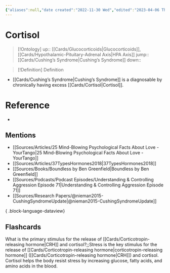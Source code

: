 ```yaml
---
{"aliases":null,"date created":"2022-11-30 Wed","edited":"2023-04-06 Thu","dg-publish":true,"permalink":"/cards/cortisol/","dgPassFrontmatter":true}
---
```


# Cortisol

> [!Ontology]
> up:: [[Cards/Glucocorticoids\|Glucocorticoids]], [[Cards/Hypothalamic-Pituitary-Adrenal Axis\|HPA Axis]]
> jump:: [[Cards/Cushing’s Syndrome\|Cushing’s Syndrome]]
> down:: 

> [!Definition] Definition
> 
 
- [[Cards/Cushing’s Syndrome\|Cushing’s Syndrome]] is a diagnosable by chronically having excess [[Cards/Cortisol\|Cortisol]].

# Reference
- 

## Mentions
- [[Sources/Articles/25 Mind-Blowing Psychological Facts About Love - YourTango\|25 Mind-Blowing Psychological Facts About Love - YourTango]]
- [[Sources/Articles/37TypesHormones2018\|37TypesHormones2018]]
- [[Sources/Books/Boundless by Ben Greenfield\|Boundless by Ben Greenfield]]
- [[Sources/Podcasts/Podcast Episodes/Understanding & Controlling Aggression   Episode 71\|Understanding & Controlling Aggression   Episode 71]]
- [[Sources/Research Papers/@nieman2015-CushingSyndromeUpdate\|@nieman2015-CushingSyndromeUpdate]]

{ .block-language-dataview}

## Flashcards

What is the primary stimulus for the release of [[Cards/Corticotropin-releasing hormone\|CRH]] and cortisol?;;Stress is the key stimulus for the release of [[Cards/Corticotropin-releasing hormone\|corticotropin-releasing hormone]] ([[Cards/Corticotropin-releasing hormone\|CRH]]) and cortisol. Cortisol helps the body resist stress by increasing glucose, fatty acids, and amino acids in the blood.
<!--SR:!2023-10-13,3,150-->